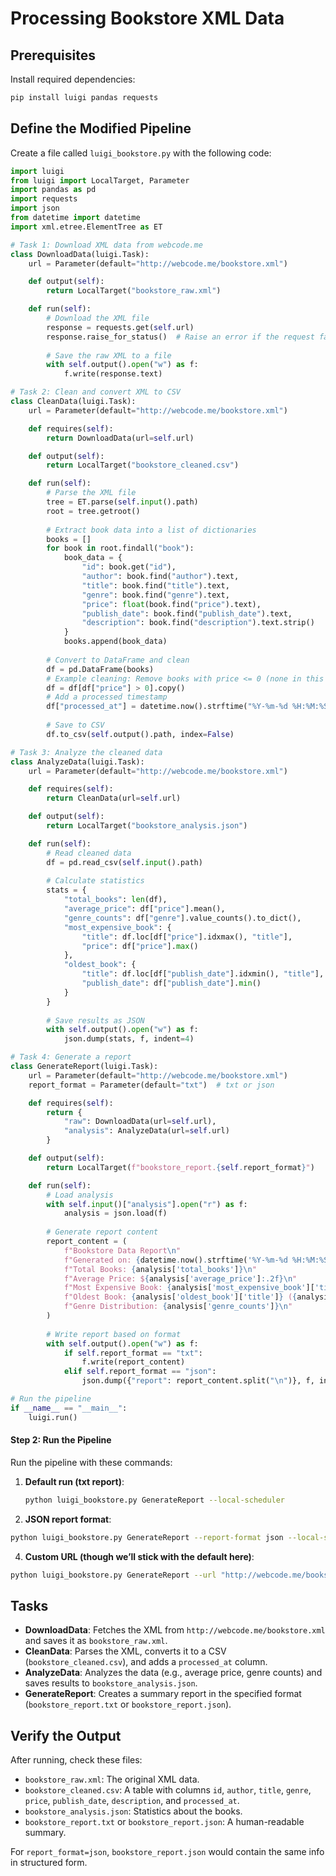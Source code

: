# Processing Bookstore XML Data

## Prerequisites

Install required dependencies:
  
```bash
pip install luigi pandas requests
```

## Define the Modified Pipeline

Create a file called `luigi_bookstore.py` with the following code:

```python
import luigi
from luigi import LocalTarget, Parameter
import pandas as pd
import requests
import json
from datetime import datetime
import xml.etree.ElementTree as ET

# Task 1: Download XML data from webcode.me
class DownloadData(luigi.Task):
    url = Parameter(default="http://webcode.me/bookstore.xml")

    def output(self):
        return LocalTarget("bookstore_raw.xml")

    def run(self):
        # Download the XML file
        response = requests.get(self.url)
        response.raise_for_status()  # Raise an error if the request fails
        
        # Save the raw XML to a file
        with self.output().open("w") as f:
            f.write(response.text)

# Task 2: Clean and convert XML to CSV
class CleanData(luigi.Task):
    url = Parameter(default="http://webcode.me/bookstore.xml")

    def requires(self):
        return DownloadData(url=self.url)

    def output(self):
        return LocalTarget("bookstore_cleaned.csv")

    def run(self):
        # Parse the XML file
        tree = ET.parse(self.input().path)
        root = tree.getroot()
        
        # Extract book data into a list of dictionaries
        books = []
        for book in root.findall("book"):
            book_data = {
                "id": book.get("id"),
                "author": book.find("author").text,
                "title": book.find("title").text,
                "genre": book.find("genre").text,
                "price": float(book.find("price").text),
                "publish_date": book.find("publish_date").text,
                "description": book.find("description").text.strip()
            }
            books.append(book_data)
        
        # Convert to DataFrame and clean
        df = pd.DataFrame(books)
        # Example cleaning: Remove books with price <= 0 (none in this dataset, but as a precaution)
        df = df[df["price"] > 0].copy()
        # Add a processed timestamp
        df["processed_at"] = datetime.now().strftime("%Y-%m-%d %H:%M:%S")
        
        # Save to CSV
        df.to_csv(self.output().path, index=False)

# Task 3: Analyze the cleaned data
class AnalyzeData(luigi.Task):
    url = Parameter(default="http://webcode.me/bookstore.xml")

    def requires(self):
        return CleanData(url=self.url)

    def output(self):
        return LocalTarget("bookstore_analysis.json")

    def run(self):
        # Read cleaned data
        df = pd.read_csv(self.input().path)
        
        # Calculate statistics
        stats = {
            "total_books": len(df),
            "average_price": df["price"].mean(),
            "genre_counts": df["genre"].value_counts().to_dict(),
            "most_expensive_book": {
                "title": df.loc[df["price"].idxmax(), "title"],
                "price": df["price"].max()
            },
            "oldest_book": {
                "title": df.loc[df["publish_date"].idxmin(), "title"],
                "publish_date": df["publish_date"].min()
            }
        }
        
        # Save results as JSON
        with self.output().open("w") as f:
            json.dump(stats, f, indent=4)

# Task 4: Generate a report
class GenerateReport(luigi.Task):
    url = Parameter(default="http://webcode.me/bookstore.xml")
    report_format = Parameter(default="txt")  # txt or json

    def requires(self):
        return {
            "raw": DownloadData(url=self.url),
            "analysis": AnalyzeData(url=self.url)
        }

    def output(self):
        return LocalTarget(f"bookstore_report.{self.report_format}")

    def run(self):
        # Load analysis
        with self.input()["analysis"].open("r") as f:
            analysis = json.load(f)
        
        # Generate report content
        report_content = (
            f"Bookstore Data Report\n"
            f"Generated on: {datetime.now().strftime('%Y-%m-%d %H:%M:%S')}\n\n"
            f"Total Books: {analysis['total_books']}\n"
            f"Average Price: ${analysis['average_price']:.2f}\n"
            f"Most Expensive Book: {analysis['most_expensive_book']['title']} (${analysis['most_expensive_book']['price']})\n"
            f"Oldest Book: {analysis['oldest_book']['title']} ({analysis['oldest_book']['publish_date']})\n"
            f"Genre Distribution: {analysis['genre_counts']}\n"
        )
        
        # Write report based on format
        with self.output().open("w") as f:
            if self.report_format == "txt":
                f.write(report_content)
            elif self.report_format == "json":
                json.dump({"report": report_content.split("\n")}, f, indent=4)

# Run the pipeline
if __name__ == "__main__":
    luigi.run()
```

#### Step 2: Run the Pipeline
Run the pipeline with these commands:

1. **Default run (txt report)**:
   ```bash
   python luigi_bookstore.py GenerateReport --local-scheduler
   ```

2. **JSON report format**:
   
 ```bash
 python luigi_bookstore.py GenerateReport --report-format json --local-scheduler
 ```

4. **Custom URL (though we’ll stick with the default here)**:
   
 ```bash
 python luigi_bookstore.py GenerateReport --url "http://webcode.me/bookstore.xml" --local-scheduler
 ```

## Tasks

- **DownloadData**: Fetches the XML from `http://webcode.me/bookstore.xml` and saves it as `bookstore_raw.xml`.
- **CleanData**: Parses the XML, converts it to a CSV (`bookstore_cleaned.csv`), and adds a `processed_at` column.
- **AnalyzeData**: Analyzes the data (e.g., average price, genre counts) and saves results to `bookstore_analysis.json`.
- **GenerateReport**: Creates a summary report in the specified format (`bookstore_report.txt` or `bookstore_report.json`).

## Verify the Output

After running, check these files:
- `bookstore_raw.xml`: The original XML data.
- `bookstore_cleaned.csv`: A table with columns `id`, `author`, `title`, `genre`, `price`, `publish_date`, `description`, and `processed_at`.
- `bookstore_analysis.json`: Statistics about the books.
- `bookstore_report.txt` or `bookstore_report.json`: A human-readable summary.

For `report_format=json`, `bookstore_report.json` would contain the same info in structured form.

